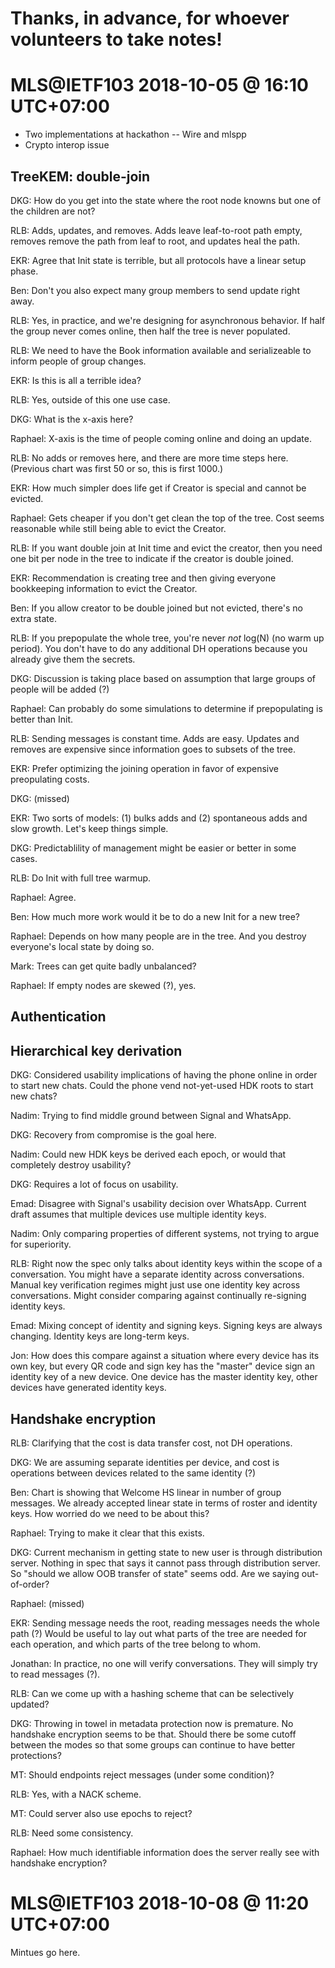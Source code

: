 # Thanks, in advance, for whoever volunteers to take notes!

# MLS@IETF103 2018-10-05 @ 16:10 UTC+07:00

- Two implementations at hackathon -- Wire and mlspp
- Crypto interop issue

## TreeKEM: double-join

DKG: How do you get into the state where the root node knowns but one of 
the children are not?

RLB: Adds, updates, and removes. Adds leave leaf-to-root path empty, 
removes remove the path from leaf to root, and updates heal the path.

EKR: Agree that Init state is terrible, but all protocols have a linear 
setup phase.

Ben: Don't you also expect many group members to send update right away.

RLB: Yes, in practice, and we're designing for asynchronous behavior. If 
half the group never comes online, then half the tree is never 
populated.

RLB: We need to have the Book information available and serializeable to 
inform people of group changes.

EKR: Is this is all a terrible idea?

RLB: Yes, outside of this one use case.

DKG: What is the x-axis here?

Raphael: X-axis is the time of people coming online and doing an update.

RLB: No adds or removes here, and there are more time steps here. 
(Previous chart was first 50 or so, this is first 1000.)

EKR: How much simpler does life get if Creator is special and cannot be 
evicted.

Raphael: Gets cheaper if you don't get clean the top of the tree. Cost 
seems reasonable while still being able to evict the Creator.

RLB: If you want double join at Init time and evict the creator, then 
you need one bit per node in the tree to indicate if the creator is 
double joined.

EKR: Recommendation is creating tree and then giving everyone 
bookkeeping information to evict the Creator.

Ben: If you allow creator to be double joined but not evicted, there's 
no extra state.

RLB: If you prepopulate the whole tree, you're never *not* log(N) (no 
warm up period). You don't have to do any additional DH operations 
because you already give them the secrets.

DKG: Discussion is taking place based on assumption that large groups of 
people will be added (?)

Raphael: Can probably do some simulations to determine if prepopulating 
is better than Init.

RLB: Sending messages is constant time. Adds are easy. Updates and 
removes are expensive since information goes to subsets of the tree.

EKR: Prefer optimizing the joining operation in favor of expensive 
preopulating costs.

DKG: (missed)

EKR: Two sorts of models: (1) bulks adds and (2) spontaneous adds and 
slow growth. Let's keep things simple.

DKG: Predictablility of management might be easier or better in some 
cases.

RLB: Do Init with full tree warmup.

Raphael: Agree.

Ben: How much more work would it be to do a new Init for a new tree?

Raphael: Depends on how many people are in the tree. And you destroy 
everyone's local state by doing so.

Mark: Trees can get quite badly unbalanced?

Raphael: If empty nodes are skewed (?), yes.

## Authentication

<nada>

## Hierarchical key derivation

DKG: Considered usability implications of having the phone online in 
order to start new chats. Could the phone vend not-yet-used HDK roots to 
start new chats?

Nadim: Trying to find middle ground between Signal and WhatsApp.

DKG: Recovery from compromise is the goal here.

Nadim: Could new HDK keys be derived each epoch, or would that 
completely destroy usability?

DKG: Requires a lot of focus on usability.

Emad: Disagree with Signal's usability decision over WhatsApp. Current 
draft assumes that multiple devices use multiple identity keys.

Nadim: Only comparing properties of different systems, not trying to 
argue for superiority.

RLB: Right now the spec only talks about identity keys within the scope 
of a conversation. You might have a separate identity across 
conversations. Manual key verification regimes might just use one 
identity key across conversations. Might consider comparing against 
continually re-signing identity keys.

Emad: Mixing concept of identity and signing keys. Signing keys are 
always changing. Identity keys are long-term keys.

Jon: How does this compare against a situation where every device has 
its own key, but every QR code and sign key has the "master" device sign 
an identity key of a new device. One device has the master identity key, 
other devices have generated identity keys.

## Handshake encryption

RLB: Clarifying that the cost is data transfer cost, not DH operations.

DKG: We are assuming separate identities per device, and cost is 
operations between devices related to the same identity (?)

Ben: Chart is showing that Welcome HS linear in number of group 
messages. We already accepted linear state in terms of roster and 
identity keys. How worried do we need to be about this?

Raphael: Trying to make it clear that this exists.

DKG: Current mechanism in getting state to new user is through 
distribution server. Nothing in spec that says it cannot pass through 
distribution server. So "should we allow OOB transfer of state" seems 
odd. Are we saying out-of-order?

Raphael: (missed)

EKR: Sending message needs the root, reading messages needs the whole 
path (?) Would be useful to lay out what parts of the tree are needed 
for each operation, and which parts of the tree belong to whom.

Jonathan: In practice, no one will verify conversations. They will 
simply try to read messages (?).

RLB: Can we come up with a hashing scheme that can be selectively 
updated?

DKG: Throwing in towel in metadata protection now is premature. No 
handshake encryption seems to be that. Should there be some cutoff 
between the modes so that some groups can continue to have better 
protections?

MT: Should endpoints reject messages (under some condition)?

RLB: Yes, with a NACK scheme.

MT: Could server also use epochs to reject?

RLB: Need some consistency.

Raphael: How much identifiable information does the server really see 
with handshake encryption?

# MLS@IETF103 2018-10-08 @ 11:20 UTC+07:00

Mintues go here.
